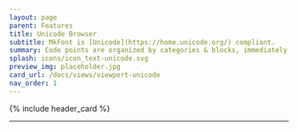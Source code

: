 ```yaml
---
layout: page
parent: Features
title: Unicode Browser
subtitle: MkFont is [Unicode](https://home.unicode.org/) compliant.
summary: Code points are organized by categories & blocks, immediately accessible and search-able.
splash: icons/icon_text-unicode.svg
preview_img: placeholder.jpg
card_url: /docs/views/viewport-unicode
nav_order: 1
---
```


{% include header_card %}

---